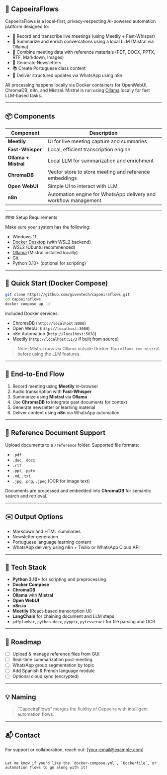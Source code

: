 
## 🧠 CapoeiraFlows

CapoeiraFlows is a local-first, privacy-respecting AI-powered automation platform designed to:

- 🎤 Record and transcribe live meetings (using Meetily + Fast-Whisper)
- 🧠 Summarize and enrich conversations using a local LLM (Mistral via Ollama)
- 📂 Combine meeting data with reference materials (PDF, DOCX, PPTX, RTF, Markdown, Images)
- 📧 Generate Newsletters
- 📚 Create Portuguese class content
- 💬 Deliver structured updates via WhatsApp using n8n

All processing happens locally via Docker containers for OpenWebUI, ChromaDB, n8n, and Mistral. Mistral is run using [Ollama](https://ollama.com/) locally for fast LLM-based tasks.

---

## 📦 Components

| Component          | Description |
|--------------------|-------------|
| **Meetily**        | UI for live meeting capture and summaries |
| **Fast-Whisper**   | Local, efficient transcription engine |
| **Ollama + Mistral** | Local LLM for summarization and enrichment |
| **ChromaDB**       | Vector store to store meeting and reference embeddings |
| **Open WebUI**     | Simple UI to interact with LLM |
| **n8n**            | Automation engine for WhatsApp delivery and workflow management |

---

##⚙️ Setup Requirements

Make sure your system has the following:

- Windows 11
- [Docker Desktop](https://www.docker.com/products/docker-desktop) (with WSL2 backend)
- WSL2 (Ubuntu recommended)
- [Ollama](https://ollama.com/download) (Mistral installed locally)
- Git
- Python 3.10+ (optional for scripting)

---

## 🚀 Quick Start (Docker Compose)

```bash
git clone https://github.com/giventech/capoeiraflows.git
cd capoeiraflows
docker compose up -d
```

Included Docker services:

- ChromaDB (`http://localhost:8000`)
- Open WebUI (`http://localhost:3000`)
- n8n Automation (`http://localhost:5678`)
- Meetily (`http://localhost:5173` if built from source)

> Note: Mistral runs via Ollama outside Docker. Run `ollama run mistral` before using the LLM features.

---

## 🧪 End-to-End Flow

1. Record meeting using **Meetily** in-browser
2. Audio transcription with **Fast-Whisper**
3. Summarize using **Mistral** via **Ollama**
4. Use **ChromaDB** to integrate past documents for context
5. Generate newsletter or learning material
6. Deliver content using **n8n** via WhatsApp automation

---

## 📂 Reference Document Support

Upload documents to a `/reference` folder. Supported file formats:

- `.pdf`
- `.doc`, `.docx`
- `.rtf`
- `.ppt`, `.pptx`
- `.md`, `.txt`
- `.jpg`, `.png`, `.jpeg` (OCR for image text)

Documents are processed and embedded into **ChromaDB** for semantic search and retrieval.

---

## ✉️ Output Options

- Markdown and HTML summaries
- Newsletter generation
- Portuguese language learning content
- WhatsApp delivery using n8n + Twilio or WhatsApp Cloud API

---

## 🧱 Tech Stack

- **Python 3.10+** for scripting and preprocessing
- **Docker Compose**
- **ChromaDB**
- **Ollama** with **Mistral**
- **Open WebUI**
- **n8n.io**
- **Meetily** (React-based transcription UI)
- **LangChain** for chaining document and LLM steps
- `pdfplumber`, `python-docx`, `pypptx`, `pytesseract` for file parsing and OCR

---

## 📌 Roadmap

- [ ] Upload & manage reference files from GUI
- [ ] Real-time summarization post-meeting
- [ ] WhatsApp group segmentation by topic
- [ ] Add Spanish & French language module
- [ ] Optional cloud sync (encrypted)

---

## 💡 Naming

> “CapoeiraFlows” merges the fluidity of Capoeira with intelligent automation flows.

---

## 📬 Contact

For support or collaboration, reach out: [your-email@example.com]
```

Let me know if you'd like the `docker-compose.yml`, `Dockerfile`, or automation flows to go along with it!